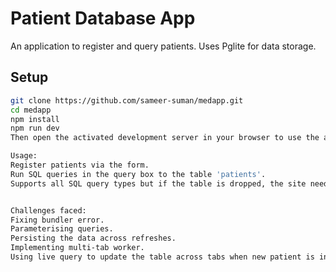# Patient Database App

An application to register and query patients. Uses Pglite for data storage.

## Setup

```bash
git clone https://github.com/sameer-suman/medapp.git
cd medapp
npm install
npm run dev
Then open the activated development server in your browser to use the app.

Usage:
Register patients via the form.
Run SQL queries in the query box to the table 'patients'.
Supports all SQL query types but if the table is dropped, the site needs to be refreshed.


Challenges faced:
Fixing bundler error.
Parameterising queries.
Persisting the data across refreshes.
Implementing multi-tab worker.
Using live query to update the table across tabs when new patient is inserted.
